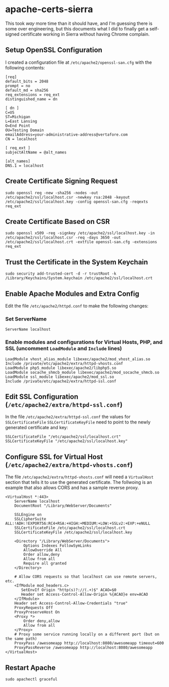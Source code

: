 # apache-certs-sierra

This took _way_ more time than it should have, and I'm guessing there is some over engineering, but this documents what I did to finally
get a self-signed certificate working in Sierra without having Chrome complain.

## Setup OpenSSL Configuration

I created a configuration file at `/etc/apache2/openssl-san.cfg` with the following contents:

    [req]
    default_bits = 2048
    prompt = no
    default_md = sha256
    req_extensions = req_ext
    distinguished_name = dn
    
    [ dn ]
    C=US
    ST=Michigan
    L=East Lansing
    O=End Point
    OU=Testing Domain
    emailAddress=your-administrative-address@vertafore.com
    CN = localhost
    
    [ req_ext ]
    subjectAltName = @alt_names
    
    [alt_names]
    DNS.1 = localhost

## Create Certificate Signing Request

    sudo openssl req -new -sha256 -nodes -out /etc/apache2/ssl/localhost.csr -newkey rsa:2048 -keyout /etc/apache2/ssl/localhost.key -config openssl-san.cfg -reqexts req_ext

## Create Certificate Based on CSR

    sudo openssl x509 -req -signkey /etc/apache2/ssl/localhost.key -in /etc/apache2/ssl/localhost.csr -req -days 3650 -out /etc/apache2/ssl/localhost.crt -extfile openssl-san.cfg -extensions req_ext

## Trust the Certificate in the System Keychain

    sudo security add-trusted-cert -d -r trustRoot -k /Library/Keychains/System.keychain /etc/apache2/ssl/localhost.crt

## Enable Apache Modules and Extra Config

Edit the file `/etc/apache2/httpd.conf` to make the following changes:

### Set ServerName

    ServerName localhost

### Enable modules and configurations for Virtual Hosts, PHP, and SSL (uncomment `LoadModule` and `Include` lines)

    LoadModule vhost_alias_module libexec/apache2/mod_vhost_alias.so
    Include /private/etc/apache2/extra/httpd-vhosts.conf
    LoadModule php5_module libexec/apache2/libphp5.so
    LoadModule socache_shmcb_module libexec/apache2/mod_socache_shmcb.so
    LoadModule ssl_module libexec/apache2/mod_ssl.so
    Include /private/etc/apache2/extra/httpd-ssl.conf

## Edit SSL Configuration (`/etc/apache2/extra/httpd-ssl.conf`)

In the file `/etc/apache2/extra/httpd-ssl.conf` the values for `SSLCertificateFile` `SSLCertificateKeyFile` need to point to the
newly generated certificate and key:

    SSLCertificateFile "/etc/apache2/ssl/localhost.crt"
    SSLCertificateKeyFile "/etc/apache2/ssl/localhost.key"

## Configure SSL for Virtual Host (`/etc/apache2/extra/httpd-vhosts.conf`)

The file `/etc/apache2/extra/httpd-vhosts.conf` will need a `VirtualHost` section that tells it to use the generated certificate.
The follwoing is an example that also allows CORS and has a sample reverse proxy.

    <VirtualHost *:443>
        ServerName localhost
        DocumentRoot "/Library/WebServer/Documents"
    
        SSLEngine on
        SSLCipherSuite ALL:!ADH:!EXPORT56:RC4+RSA:+HIGH:+MEDIUM:+LOW:+SSLv2:+EXP:+eNULL
        SSLCertificateFile /etc/apache2/ssl/localhost.crt
        SSLCertificateKeyFile /etc/apache2/ssl/localhost.key
    
        <Directory "/Library/WebServer/Documents">
            Options Indexes FollowSymLinks
            AllowOverride All
            Order allow,deny
            Allow from all
            Require all granted
        </Directory>
    
        # Allow CORS requests so that localhost can use remote servers, etc.
        <IfModule mod_headers.c>
           SetEnvIf Origin "http(s)?://(.+)$" ACAO=$0
           Header set Access-Control-Allow-Origin %{ACAO}e env=ACAO
        </IfModule>
        Header set Access-Control-Allow-Credentials "true"
        ProxyRequests Off
        ProxyPreserveHost On
        <Proxy *>
            Order deny,allow
            Allow from all
        </Proxy>
        # Proxy some service running locally on a different port (but on the same path)
        ProxyPass /awesomeapp http://localhost:8080/awesomeapp timeout=600
        ProxyPassReverse /awesomeapp http://localhost:8080/awesomeapp
    </VirtualHost>

## Restart Apache

    sudo apachectl graceful
